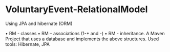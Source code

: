 # VoluntaryEvent-RelationalModel
Using JPA and hibernate (ORM)


• RM - classes
• RM – associations (1-* and *-*)
• RM - inheritance. 
A Maven Project that
uses a database
and implements
the above
structures. Used tools: 
Hibernate, JPA
